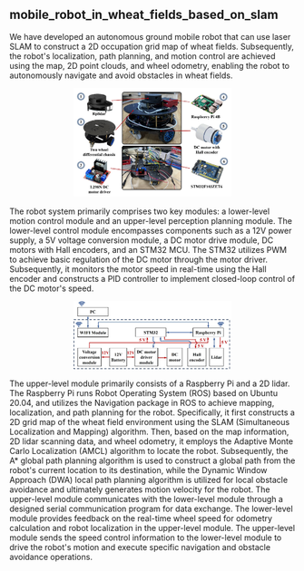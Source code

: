 ## mobile_robot_in_wheat_fields_based_on_slam
We have developed an autonomous ground mobile robot that can use laser SLAM to construct a 2D occupation grid map of wheat fields. Subsequently, the robot's localization, path planning, and motion control are achieved using the map, 2D point clouds, and wheel odometry, enabling the robot to autonomously navigate and avoid obstacles in wheat fields.

<p align="center"><img src="img/hardware_overview.jpg" alt="Hardware Overview" width="55%"/></p>

The robot system primarily comprises two key modules: a lower-level motion control module and an upper-level perception planning module. The lower-level control module encompasses components such as a 12V power supply, a 5V voltage conversion module, a DC motor drive module, DC motors with Hall encoders, and an STM32 MCU. The STM32 utilizes PWM to achieve basic regulation of the DC motor through the motor driver. Subsequently, it monitors the motor speed in real-time using the Hall encoder and constructs a PID controller to implement closed-loop control of the DC motor's speed.

<p align="center"><img src="img/control_system.jpg" alt="Control System Overview" width="55%"/></p>

The upper-level module primarily consists of a Raspberry Pi and a 2D lidar. The Raspberry Pi runs Robot Operating System (ROS) based on Ubuntu 20.04, and utilizes the Navigation package in ROS to achieve mapping, localization, and path planning for the robot. Specifically, it first constructs a 2D grid map of the wheat field environment using the SLAM (Simultaneous Localization and Mapping) algorithm. Then, based on the map information, 2D lidar scanning data, and wheel odometry, it employs the Adaptive Monte Carlo Localization (AMCL) algorithm to locate the robot. Subsequently, the A* global path planning algorithm is used to construct a global path from the robot's current location to its destination, while the Dynamic Window Approach (DWA) local path planning algorithm is utilized for local obstacle avoidance and ultimately generates motion velocity for the robot. The upper-level module communicates with the lower-level module through a designed serial communication program for data exchange. The lower-level module provides feedback on the real-time wheel speed for odometry calculation and robot localization in the upper-level module. The upper-level module sends the speed control information to the lower-level module to drive the robot's motion and execute specific navigation and obstacle avoidance operations.
